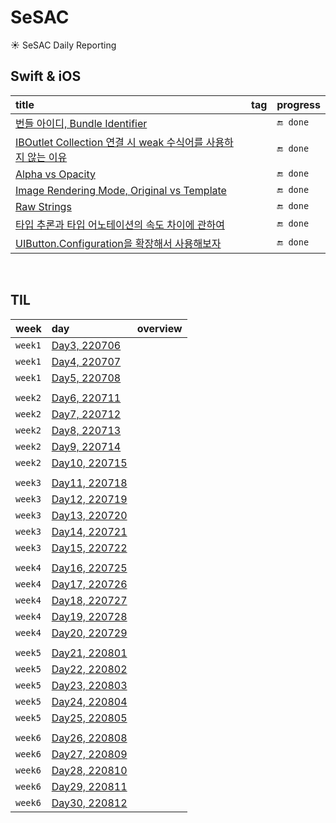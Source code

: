 # SeSAC
☀️ SeSAC Daily Reporting

## Swift & iOS

|title|tag|progress|
|:--|:--|:--|
|[번들 아이디, Bundle Identifier](https://github.com/Taehyeon-Kim/SeSAC/issues/22)||`🔚 done`|
|[IBOutlet Collection 연결 시 weak 수식어를 사용하지 않는 이유](https://github.com/Taehyeon-Kim/SeSAC/issues/27)||`🔚 done`|
|[Alpha vs Opacity](https://github.com/Taehyeon-Kim/SeSAC/issues/30)||`🔚 done`|
|[Image Rendering Mode, Original vs Template](https://github.com/Taehyeon-Kim/SeSAC/issues/31)||`🔚 done`|
|[Raw Strings](https://github.com/Taehyeon-Kim/SeSAC/issues/41)||`🔚 done`|
|[타입 추론과 타입 어노테이션의 속도 차이에 관하여](https://github.com/Taehyeon-Kim/SeSAC/issues/86)||`🔚 done`|
|[UIButton.Configuration을 확장해서 사용해보자](https://github.com/Taehyeon-Kim/SeSAC/issues/99)||`🔚 done`|

<br />

## TIL

|week|day|overview|
|:--|:--|:--|
|`week1`|[Day3, 220706](https://github.com/Taehyeon-Kim/SeSAC/issues/8)|
|`week1`|[Day4, 220707](https://github.com/Taehyeon-Kim/SeSAC/issues/11)|
|`week1`|[Day5, 220708](https://github.com/Taehyeon-Kim/SeSAC/issues/15)|
|||
|`week2`|[Day6, 220711](https://github.com/Taehyeon-Kim/SeSAC/issues/28)|
|`week2`|[Day7, 220712](https://github.com/Taehyeon-Kim/SeSAC/issues/36)|
|`week2`|[Day8, 220713](https://github.com/Taehyeon-Kim/SeSAC/issues/43)|
|`week2`|[Day9, 220714](https://github.com/Taehyeon-Kim/SeSAC/issues/47)|
|`week2`|[Day10, 220715](https://github.com/Taehyeon-Kim/SeSAC/issues/50)|
|||
|`week3`|[Day11, 220718](https://github.com/Taehyeon-Kim/SeSAC/issues/54)|
|`week3`|[Day12, 220719](https://github.com/Taehyeon-Kim/SeSAC/issues/59)|
|`week3`|[Day13, 220720](https://github.com/Taehyeon-Kim/SeSAC/issues/64)|
|`week3`|[Day14, 220721](https://github.com/Taehyeon-Kim/SeSAC/issues/66)|
|`week3`|[Day15, 220722](https://github.com/Taehyeon-Kim/SeSAC/issues/68)|
|||
|`week4`|[Day16, 220725](https://github.com/Taehyeon-Kim/SeSAC/issues/69)|
|`week4`|[Day17, 220726](https://github.com/Taehyeon-Kim/SeSAC/issues/70)|
|`week4`|[Day18, 220727](https://github.com/Taehyeon-Kim/SeSAC/issues/71)|
|`week4`|[Day19, 220728](https://github.com/Taehyeon-Kim/SeSAC/issues/73)|
|`week4`|[Day20, 220729](https://github.com/Taehyeon-Kim/SeSAC/issues/78)|
|||
|`week5`|[Day21, 220801](https://github.com/Taehyeon-Kim/SeSAC/issues/79)|
|`week5`|[Day22, 220802](https://github.com/Taehyeon-Kim/SeSAC/issues/82)|
|`week5`|[Day23, 220803](https://github.com/Taehyeon-Kim/SeSAC/issues/89)|
|`week5`|[Day24, 220804](https://github.com/Taehyeon-Kim/SeSAC/issues/91)|
|`week5`|[Day25, 220805](https://github.com/Taehyeon-Kim/SeSAC/issues/92)|
|||
|`week6`|[Day26, 220808](https://github.com/Taehyeon-Kim/SeSAC/issues/93)|
|`week6`|[Day27, 220809](https://github.com/Taehyeon-Kim/SeSAC/issues/94)|
|`week6`|[Day28, 220810](https://github.com/Taehyeon-Kim/SeSAC/issues/95)|
|`week6`|[Day29, 220811](https://github.com/Taehyeon-Kim/SeSAC/issues/97)|
|`week6`|[Day30, 220812](https://github.com/Taehyeon-Kim/SeSAC/issues/98)|
